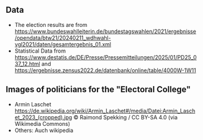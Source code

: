 ## Data
- The election results are from https://www.bundeswahlleiterin.de/bundestagswahlen/2021/ergebnisse/opendata/btw21/20240211_wdhwahl-vgl2021/daten/gesamtergebnis_01.xml
- Statistical Data from https://www.destatis.de/DE/Presse/Pressemitteilungen/2025/01/PD25_037_12.html and https://ergebnisse.zensus2022.de/datenbank/online/table/4000W-1W11

## Images of politicians for the "Electoral College"
- Armin Laschet https://de.wikipedia.org/wiki/Armin_Laschet#/media/Datei:Armin_Laschet_2023_(cropped).jpg © Raimond Spekking / CC BY-SA 4.0 (via Wikimedia Commons)
- Others: Auch wikipedia